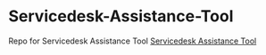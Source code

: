 # Servicedesk-Assistance-Tool
Repo for Servicedesk Assistance Tool
[Servicedesk Assistance Tool](Servicedesk%20Assistance%20Tool.ps1)

